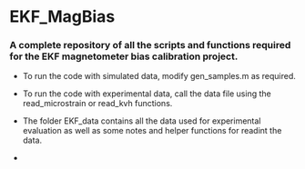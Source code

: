 # EKF_MagBias

### A complete repository of all the scripts and functions required for the EKF magnetometer bias calibration project. 

- To run the code with simulated data, modify gen_samples.m as required. 

- To run the code with experimental data, call the data file using the read_microstrain or read_kvh functions. 

- The folder EKF_data contains all the data used for experimental evaluation as well as some notes and helper functions for readint the data.

- 
